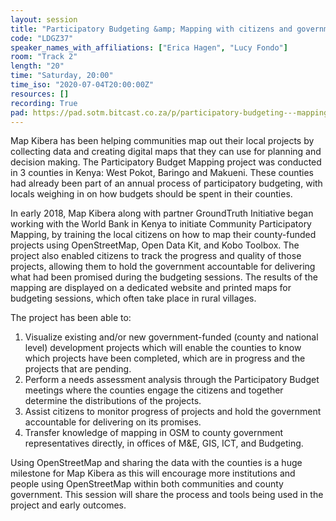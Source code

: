 ```yaml
---
layout: session
title: "Participatory Budgeting &amp; Mapping with citizens and government"
code: "LDGZ37"
speaker_names_with_affiliations: ["Erica Hagen", "Lucy Fondo"]
room: "Track 2"
length: "20"
time: "Saturday, 20:00"
time_iso: "2020-07-04T20:00:00Z"
resources: []
recording: True
pad: https://pad.sotm.bitcast.co.za/p/participatory-budgeting---mapping-with-citizens-an
---
```

Map Kibera has been helping communities map out their local projects by collecting data and creating digital maps that they can use for planning and decision making. The Participatory Budget Mapping project was conducted in 3 counties in Kenya: West Pokot, Baringo and Makueni. These counties had already been part of an annual process of participatory budgeting, with locals weighing in on how budgets should be spent in their counties. 

In early 2018, Map Kibera along with partner GroundTruth Initiative began working with the World Bank in Kenya to initiate Community Participatory Mapping, by training the local citizens on how to map their county-funded projects using OpenStreetMap, Open Data Kit, and Kobo Toolbox. The project also enabled citizens to track the progress and quality of those projects, allowing them to hold the government accountable for delivering what had been promised during the budgeting sessions. The results of the mapping are displayed on a dedicated website and printed maps for budgeting sessions, which often take place in rural villages.

The project has been able to:
1. Visualize existing and/or new government-funded (county and national level) development projects which will enable the counties to know which projects have been completed, which are in progress and the projects that are pending. 
2. Perform a needs assessment analysis through the Participatory Budget meetings where the counties engage the citizens and together determine the distributions of the projects.
3. Assist citizens to monitor progress of projects and hold the government accountable for delivering on its promises.
4. Transfer knowledge of mapping in OSM to county government representatives directly, in offices of M&amp;E, GIS, ICT, and Budgeting.

Using OpenStreetMap and sharing the data with the counties is a huge milestone for Map Kibera as this will encourage more institutions and people using OpenStreetMap within both communities and county government. This session will share the process and tools being used in the project and early outcomes.

